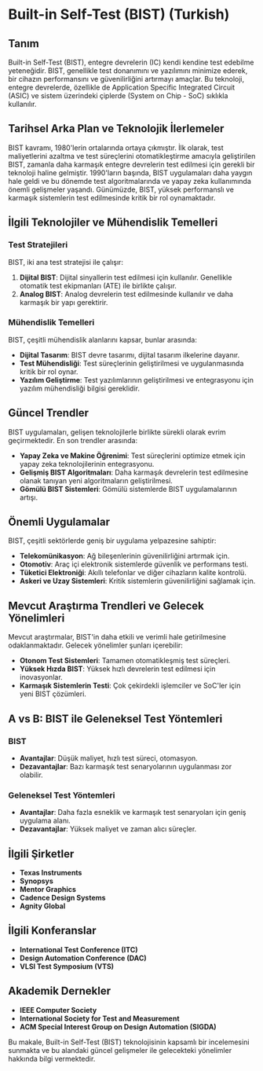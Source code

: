 # Built-in Self-Test (BIST) (Turkish)

## Tanım
Built-in Self-Test (BIST), entegre devrelerin (IC) kendi kendine test edebilme yeteneğidir. BIST, genellikle test donanımını ve yazılımını minimize ederek, bir cihazın performansını ve güvenilirliğini artırmayı amaçlar. Bu teknoloji, entegre devrelerde, özellikle de Application Specific Integrated Circuit (ASIC) ve sistem üzerindeki çiplerde (System on Chip - SoC) sıklıkla kullanılır.

## Tarihsel Arka Plan ve Teknolojik İlerlemeler
BIST kavramı, 1980'lerin ortalarında ortaya çıkmıştır. İlk olarak, test maliyetlerini azaltma ve test süreçlerini otomatikleştirme amacıyla geliştirilen BIST, zamanla daha karmaşık entegre devrelerin test edilmesi için gerekli bir teknoloji haline gelmiştir. 1990'ların başında, BIST uygulamaları daha yaygın hale geldi ve bu dönemde test algoritmalarında ve yapay zeka kullanımında önemli gelişmeler yaşandı. Günümüzde, BIST, yüksek performanslı ve karmaşık sistemlerin test edilmesinde kritik bir rol oynamaktadır.

## İlgili Teknolojiler ve Mühendislik Temelleri
### Test Stratejileri
BIST, iki ana test stratejisi ile çalışır: 
1. **Dijital BIST**: Dijital sinyallerin test edilmesi için kullanılır. Genellikle otomatik test ekipmanları (ATE) ile birlikte çalışır.
2. **Analog BIST**: Analog devrelerin test edilmesinde kullanılır ve daha karmaşık bir yapı gerektirir.

### Mühendislik Temelleri
BIST, çeşitli mühendislik alanlarını kapsar, bunlar arasında:
- **Dijital Tasarım**: BIST devre tasarımı, dijital tasarım ilkelerine dayanır.
- **Test Mühendisliği**: Test süreçlerinin geliştirilmesi ve uygulanmasında kritik bir rol oynar.
- **Yazılım Geliştirme**: Test yazılımlarının geliştirilmesi ve entegrasyonu için yazılım mühendisliği bilgisi gereklidir.

## Güncel Trendler
BIST uygulamaları, gelişen teknolojilerle birlikte sürekli olarak evrim geçirmektedir. En son trendler arasında:
- **Yapay Zeka ve Makine Öğrenimi**: Test süreçlerini optimize etmek için yapay zeka teknolojilerinin entegrasyonu.
- **Gelişmiş BIST Algoritmaları**: Daha karmaşık devrelerin test edilmesine olanak tanıyan yeni algoritmaların geliştirilmesi.
- **Gömülü BIST Sistemleri**: Gömülü sistemlerde BIST uygulamalarının artışı.

## Önemli Uygulamalar
BIST, çeşitli sektörlerde geniş bir uygulama yelpazesine sahiptir:
- **Telekomünikasyon**: Ağ bileşenlerinin güvenilirliğini artırmak için.
- **Otomotiv**: Araç içi elektronik sistemlerde güvenlik ve performans testi.
- **Tüketici Elektroniği**: Akıllı telefonlar ve diğer cihazların kalite kontrolü.
- **Askeri ve Uzay Sistemleri**: Kritik sistemlerin güvenilirliğini sağlamak için.

## Mevcut Araştırma Trendleri ve Gelecek Yönelimleri
Mevcut araştırmalar, BIST'in daha etkili ve verimli hale getirilmesine odaklanmaktadır. Gelecek yönelimler şunları içerebilir:
- **Otonom Test Sistemleri**: Tamamen otomatikleşmiş test süreçleri.
- **Yüksek Hızda BIST**: Yüksek hızlı devrelerin test edilmesi için inovasyonlar.
- **Karmaşık Sistemlerin Testi**: Çok çekirdekli işlemciler ve SoC'ler için yeni BIST çözümleri.

## A vs B: BIST ile Geleneksel Test Yöntemleri
### BIST
- **Avantajlar**: Düşük maliyet, hızlı test süreci, otomasyon.
- **Dezavantajlar**: Bazı karmaşık test senaryolarının uygulanması zor olabilir.

### Geleneksel Test Yöntemleri
- **Avantajlar**: Daha fazla esneklik ve karmaşık test senaryoları için geniş uygulama alanı.
- **Dezavantajlar**: Yüksek maliyet ve zaman alıcı süreçler.

## İlgili Şirketler
- **Texas Instruments**
- **Synopsys**
- **Mentor Graphics**
- **Cadence Design Systems**
- **Agnity Global**

## İlgili Konferanslar
- **International Test Conference (ITC)**
- **Design Automation Conference (DAC)**
- **VLSI Test Symposium (VTS)**

## Akademik Dernekler
- **IEEE Computer Society**
- **International Society for Test and Measurement**
- **ACM Special Interest Group on Design Automation (SIGDA)**

Bu makale, Built-in Self-Test (BIST) teknolojisinin kapsamlı bir incelemesini sunmakta ve bu alandaki güncel gelişmeler ile gelecekteki yönelimler hakkında bilgi vermektedir.
